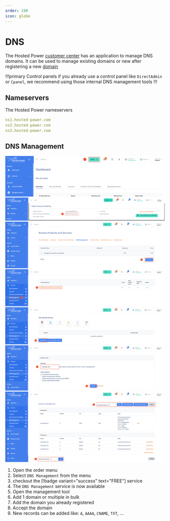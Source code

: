 ```yaml
---
order: 190
icon: globe
---
```


# DNS

The Hosted Power [customer center](https://portal.hosted-power.com/) has an application to manage DNS domains.
It can be used to manage existing domains or new after registering a new [domain](./Domains.md)

!!!primary Control panels
if you already use a control panel like `DirectAdmin` or `Cpanel`, 
we recommend using those internal DNS management tools 
!!!


## Nameservers

The Hosted Power nameservers

```yaml
ns1.hosted-power.com
ns2.hosted-power.com
ns3.hosted-power.com
```


## DNS Management

![TurboStackNewDNS](../img/customercenter/domains/cc_domain1.png)
![TurboStackNewDNS](../img/customercenter/dns/cc_dns2.png)
![TurboStackNewDNS](../img/customercenter/dns/cc_dns3.png)
![TurboStackNewDNS](../img/customercenter/dns/cc_dns4.png)
![TurboStackNewDNS](../img/customercenter/dns/cc_dns5.png)
![TurboStackNewDNS](../img/customercenter/dns/cc_dns6.png)
![TurboStackNewDNS](../img/customercenter/dns/cc_dns7.png)

1. Open the order menu
2. Select `DNS Management` from the menu
3. checkout the [!badge variant="success" text="FREE"] service
4. The `DNS Management` service is now available
5. Open the management tool
6. Add 1 domain or multiple in bulk
7. Add the domain you already registered
8. Accept the domain
9. New records can be added like: `A`, `AAAA`, `CNAME`, `TXT`, ...